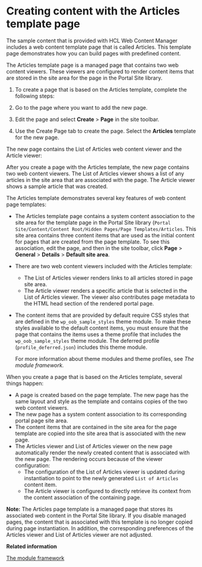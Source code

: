 # Creating content with the Articles template page

The sample content that is provided with HCL Web Content Manager includes a web content template page that is called Articles. This template page demonstrates how you can build pages with predefined content.

The Articles template page is a managed page that contains two web content viewers. These viewers are configured to render content items that are stored in the site area for the page in the Portal Site library.

1.  To create a page that is based on the Articles template, complete the following steps:
2.  Go to the page where you want to add the new page.

3.  Edit the page and select **Create** \> **Page** in the site toolbar.

4.  Use the Create Page tab to create the page. Select the **Articles** template for the new page.


The new page contains the List of Articles web content viewer and the Article viewer:

After you create a page with the Articles template, the new page contains two web content viewers. The List of Articles viewer shows a list of any articles in the site area that are associated with the page. The Article viewer shows a sample article that was created.

The Articles template demonstrates several key features of web content page templates:

-   The Articles template page contains a system content association to the site area for the template page in the Portal Site library \(`Portal Site/Content/Content Root/Hidden Pages/Page Templates/Articles`. This site area contains three content items that are used as the initial content for pages that are created from the page template. To see this association, edit the page, and then in the site toolbar, click **Page** \> **General** \> **Details** \> **Default site area**.
-   There are two web content viewers included with the Articles template:
    -   The List of Articles viewer renders links to all articles stored in page site area.
    -   The Article viewer renders a specific article that is selected in the List of Articles viewer. The viewer also contributes page metadata to the HTML head section of the rendered portal page.
-   The content items that are provided by default require CSS styles that are defined in the `wp_oob_sample_styles` theme module. To make these styles available to the default content items, you must ensure that the page that contains the items uses a theme profile that includes the `wp_oob_sample_styles` theme module. The deferred profile \(`profile_deferred.json`\) includes this theme module.

    For more information about theme modules and theme profiles, see *The module framework.*


When you create a page that is based on the Articles template, several things happen:

-   A page is created based on the page template. The new page has the same layout and style as the template and contains copies of the two web content viewers.
-   The new page has a system content association to its corresponding portal page site area.
-   The content items that are contained in the site area for the page template are copied into the site area that is associated with the new page.
-   The Articles viewer and List of Articles viewer on the new page automatically render the newly created content that is associated with the new page. The rendering occurs because of the viewer configuration:
    -   The configuration of the List of Articles viewer is updated during instantiation to point to the newly generated `List of Articles` content item.
    -   The Article viewer is configured to directly retrieve its context from the content association of the containing page.

**Note:** The Articles page template is a managed page that stores its associated web content in the Portal Site library. If you disable managed pages, the content that is associated with this template is no longer copied during page instantiation. In addition, the corresponding preferences of the Articles viewer and List of Articles viewer are not adjusted.


**Related information**  


[The module framework](../dev-theme/themeopt_module.md)

